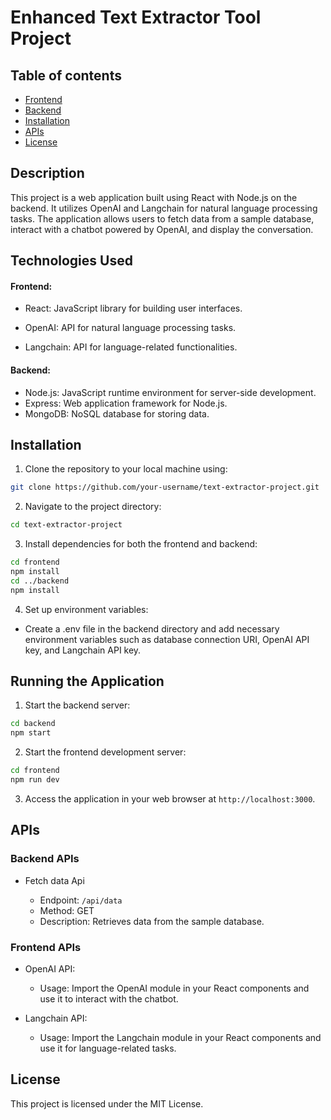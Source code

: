 # Enhanced Text Extractor Tool Project

## Table of contents

-   [Frontend](#frontend)
-   [Backend](#backend)
-   [Installation](#installation)
-   [APIs](#apis)
-   [License](#license)

## Description

This project is a web application built using React with Node.js on the backend. It utilizes OpenAI and Langchain for natural language processing tasks. The application allows users to fetch data from a sample database, interact with a chatbot powered by OpenAI, and display the conversation.

## Technologies Used

#### Frontend:

- React: JavaScript library for building user interfaces.

- OpenAI: API for natural language processing tasks.
- Langchain: API for language-related functionalities.

#### Backend:

- Node.js: JavaScript runtime environment for server-side development.
- Express: Web application framework for Node.js.
- MongoDB: NoSQL database for storing data.

## Installation

1. Clone the repository to your local machine using:

```bash
git clone https://github.com/your-username/text-extractor-project.git
```

2. Navigate to the project directory:

```bash
cd text-extractor-project
```

3. Install dependencies for both the frontend and backend:
```bash
cd frontend
npm install
cd ../backend
npm install
```

4. Set up environment variables:

- Create a .env file in the backend directory and add necessary environment variables such as database connection URI, OpenAI API key, and Langchain API key.

## Running the Application

1. Start the backend server:

```bash
cd backend
npm start
```

2. Start the frontend development server:

```bash
cd frontend
npm run dev
```

3. Access the application in your web browser at `http://localhost:3000`.

## APIs

### Backend APIs

- Fetch data Api

  - Endpoint: `/api/data`
  - Method: GET
  - Description: Retrieves data from the sample database.

### Frontend APIs

- OpenAI API:

  - Usage: Import the OpenAI module in your React components and use it to interact with the chatbot.

- Langchain API:

  - Usage: Import the Langchain module in your React components and use it for language-related tasks.

## License

This project is licensed under the MIT License.


